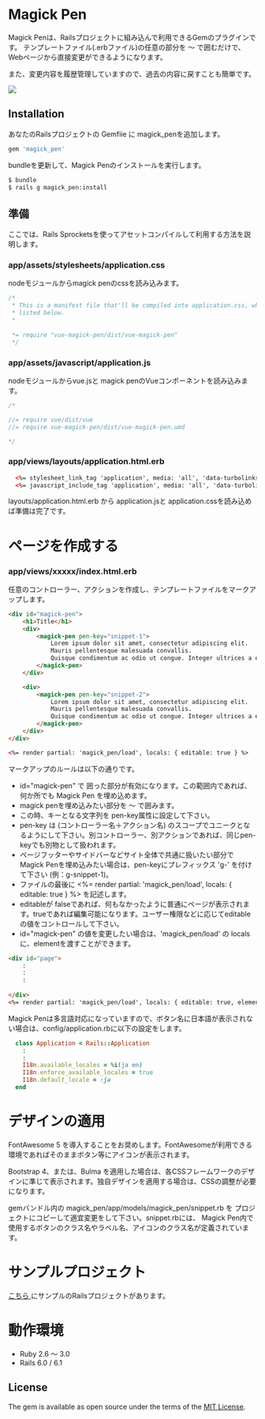 # Magick Pen

Magick Penは、Railsプロジェクトに組み込んで利用できるGemのプラグインです。 
テンプレートファイル(.erbファイル)の任意の部分を <vue-magick-pen> 〜 </vue-magick-pen> で囲むだけで、Webページから直接変更ができるようになります。

また、変更内容を履歴管理していますので、過去の内容に戻すことも簡単です。

<img src="https://user-images.githubusercontent.com/2704723/117098232-dbe10400-ada8-11eb-8d50-e8dd87365a4b.gif"/>


## Installation

あなたのRailsプロジェクトの Gemfiie に magick_penを追加します。

```ruby
gem 'magick_pen'
```

bundleを更新して、Magick Penのインストールを実行します。

```bash
$ bundle
$ rails g magick_pen:install  
```

## 準備

ここでは、Rails Sprocketsを使ってアセットコンパイルして利用する方法を説明します。

### app/assets/stylesheets/application.css

nodeモジュールからmagick penのcssを読み込みます。

```css
/*
 * This is a manifest file that'll be compiled into application.css, which will include all the files
 * listed below.
 *
 
 *= require "vue-magick-pen/dist/vue-magick-pen"  
 */
 ```

### app/assets/javascript/application.js

nodeモジュールからvue.jsと magick penのVueコンポーネントを読み込みます。


```javascript
/*

//= require vue/dist/vue
//= require vue-magick-pen/dist/vue-magick-pen.umd

*/
 ```


### app/views/layouts/application.html.erb

```html
  <%= stylesheet_link_tag 'application', media: 'all', 'data-turbolinks-track': 'reload' %>
  <%= javascript_include_tag 'application', media: 'all', 'data-turbolinks-track': 'reload' %>
```

layouts/application.html.erb から application.jsと application.cssを読み込めば準備は完了です。

# ページを作成する

### app/views/xxxxx/index.html.erb

任意のコントローラー、アクションを作成し、テンプレートファイルをマークアップします。

```html
<div id="magick-pen">
    <h1>Title</h1>
    <div>
        <magick-pen pen-key="snippet-1">
            Lorem ipsum dolor sit amet, consectetur adipiscing elit. 
            Mauris pellentesque malesuada convallis.
            Quisque condimentum ac odio ut congue. Integer ultrices a erat sed hendrerit.
        </magick-pen>
    </div>

    <div>
        <magick-pen pen-key="snippet-2">
            Lorem ipsum dolor sit amet, consectetur adipiscing elit.
            Mauris pellentesque malesuada convallis.
            Quisque condimentum ac odio ut congue. Integer ultrices a erat sed hendrerit.
        </magick-pen>
    </div>
</div>

<%= render partial: 'magick_pen/load', locals: { editable: true } %>

```

マークアップのルールは以下の通りです。
- id="magick-pen" で 囲った部分が有効になります。この範囲内であれば、何か所でも Magick Pen を埋め込めます。
- magick penを埋め込みたい部分を <vue-magick-pen> 〜 </vue-magick-pen> で囲みます。
- この時、キーとなる文字列を pen-key属性に設定して下さい。
- pen-key は (コントローラー名＋アクション名) のスコープでユニークとなるようにして下さい。別コントローラー、別アクションであれば、同じpen-keyでも別物として扱われます。
- ページフッターやサイドバーなどサイト全体で共通に扱いたい部分でMagick Penを埋め込みたい場合は、pen-keyにプレフィックス 'g-' を付けて下さい (例：g-snippet-1)。
- ファイルの最後に  <%= render partial: 'magick_pen/load', locals: { editable: true } %>  を記述します。
- editableが falseであれば、何もなかったように普通にページが表示されます。trueであれば編集可能になります。ユーザー権限などに応じてeditableの値をコントロールして下さい。
- id="magick-pen" の値を変更したい場合は、'magick_pen/load' の locals に、elementを渡すことができます。

```html
<div id="page">
    :
    :
    :
    
</div>
<%= render partial: 'magick_pen/load', locals: { editable: true, element: '#page" } %>
```

Magick Penは多言語対応になっていますので、ボタン名に日本語が表示されない場合は、config/application.rbに以下の設定をします。

```ruby
  class Application < Rails::Application
    :
    :    
    I18n.available_locales = %i(ja en)
    I18n.enforce_available_locales = true
    I18n.default_locale = :ja
  end
```



# デザインの適用

FontAwesome 5 を導入することをお奨めします。FontAwesomeが利用できる環境であればそのままボタン等にアイコンが表示されます。

Bootstrap 4、または、Bulma を適用した場合は、各CSSフレームワークのデザインに準じて表示されます。独自デザインを適用する場合は、CSSの調整が必要になります。

gemバンドル内の magick_pen/app/models/magick_pen/snippet.rb を プロジェクトにコピーして適宜変更をして下さい。snippet.rbには、
Magick Pen内で使用するボタンのクラス名やラベル名、アイコンのクラス名が定義されています。



# サンプルプロジェクト

[ こちら ]( https://github.com/kazuomatz/magick_pen_demo )にサンプルのRailsプロジェクトがあります。



# 動作環境
- Ruby 2.6 〜 3.0
- Rails 6.0 / 6.1


## License
The gem is available as open source under the terms of the [MIT License](https://opensource.org/licenses/MIT).
